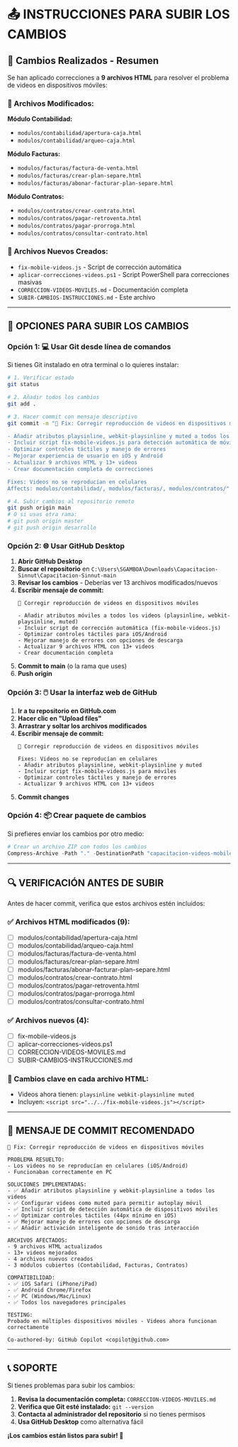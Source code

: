 # 📤 INSTRUCCIONES PARA SUBIR LOS CAMBIOS

## 🎯 Cambios Realizados - Resumen

Se han aplicado correcciones a **9 archivos HTML** para resolver el problema de videos en dispositivos móviles:

### 📁 Archivos Modificados:

**Módulo Contabilidad:**
- `modulos/contabilidad/apertura-caja.html`
- `modulos/contabilidad/arqueo-caja.html`

**Módulo Facturas:**
- `modulos/facturas/factura-de-venta.html`
- `modulos/facturas/crear-plan-separe.html`
- `modulos/facturas/abonar-facturar-plan-separe.html`

**Módulo Contratos:**
- `modulos/contratos/crear-contrato.html`
- `modulos/contratos/pagar-retroventa.html`
- `modulos/contratos/pagar-prorroga.html`
- `modulos/contratos/consultar-contrato.html`

### 📄 Archivos Nuevos Creados:

- `fix-mobile-videos.js` - Script de corrección automática
- `aplicar-correcciones-videos.ps1` - Script PowerShell para correcciones masivas
- `CORRECCION-VIDEOS-MOVILES.md` - Documentación completa
- `SUBIR-CAMBIOS-INSTRUCCIONES.md` - Este archivo

---

## 🚀 OPCIONES PARA SUBIR LOS CAMBIOS

### Opción 1: 💻 Usar Git desde línea de comandos

Si tienes Git instalado en otra terminal o lo quieres instalar:

```bash
# 1. Verificar estado
git status

# 2. Añadir todos los cambios
git add .

# 3. Hacer commit con mensaje descriptivo
git commit -m "🎥 Fix: Corregir reproducción de videos en dispositivos móviles

- Añadir atributos playsinline, webkit-playsinline y muted a todos los videos
- Incluir script fix-mobile-videos.js para detección automática de móviles
- Optimizar controles táctiles y manejo de errores
- Mejorar experiencia de usuario en iOS y Android
- Actualizar 9 archivos HTML y 13+ videos
- Crear documentación completa de correcciones

Fixes: Videos no se reproducían en celulares
Affects: modulos/contabilidad/, modulos/facturas/, modulos/contratos/"

# 4. Subir cambios al repositorio remoto
git push origin main
# O si usas otra rama:
# git push origin master
# git push origin desarrollo
```

### Opción 2: 🌐 Usar GitHub Desktop

1. **Abrir GitHub Desktop**
2. **Buscar el repositorio** en `C:\Users\SGAMBOA\Downloads\Capacitacion-Sinnut\Capacitacion-Sinnut-main`
3. **Revisar los cambios** - Deberías ver 13 archivos modificados/nuevos
4. **Escribir mensaje de commit:**
   ```
   🎥 Corregir reproducción de videos en dispositivos móviles
   
   - Añadir atributos móviles a todos los videos (playsinline, webkit-playsinline, muted)
   - Incluir script de corrección automática (fix-mobile-videos.js)
   - Optimizar controles táctiles para iOS/Android
   - Mejorar manejo de errores con opciones de descarga
   - Actualizar 9 archivos HTML con 13+ videos
   - Crear documentación completa
   ```
5. **Commit to main** (o la rama que uses)
6. **Push origin**

### Opción 3: 🖱️ Usar la interfaz web de GitHub

1. **Ir a tu repositorio en GitHub.com**
2. **Hacer clic en "Upload files"**
3. **Arrastrar y soltar los archivos modificados**
4. **Escribir mensaje de commit:**
   ```
   🎥 Corregir reproducción de videos en dispositivos móviles
   
   Fixes: Videos no se reproducían en celulares
   - Añadir atributos playsinline, webkit-playsinline y muted
   - Incluir script fix-mobile-videos.js para móviles
   - Optimizar controles táctiles y manejo de errores
   - Actualizar 9 archivos HTML con 13+ videos
   ```
5. **Commit changes**

### Opción 4: 📦 Crear paquete de cambios

Si prefieres enviar los cambios por otro medio:

```powershell
# Crear un archivo ZIP con todos los cambios
Compress-Archive -Path "." -DestinationPath "capacitacion-videos-mobile-fix-$(Get-Date -Format 'yyyy-MM-dd').zip"
```

---

## 🔍 VERIFICACIÓN ANTES DE SUBIR

Antes de hacer commit, verifica que estos archivos estén incluidos:

### ✅ Archivos HTML modificados (9):
- [ ] modulos/contabilidad/apertura-caja.html
- [ ] modulos/contabilidad/arqueo-caja.html
- [ ] modulos/facturas/factura-de-venta.html
- [ ] modulos/facturas/crear-plan-separe.html
- [ ] modulos/facturas/abonar-facturar-plan-separe.html
- [ ] modulos/contratos/crear-contrato.html
- [ ] modulos/contratos/pagar-retroventa.html
- [ ] modulos/contratos/pagar-prorroga.html
- [ ] modulos/contratos/consultar-contrato.html

### ✅ Archivos nuevos (4):
- [ ] fix-mobile-videos.js
- [ ] aplicar-correcciones-videos.ps1
- [ ] CORRECCION-VIDEOS-MOVILES.md
- [ ] SUBIR-CAMBIOS-INSTRUCCIONES.md

### 🎯 Cambios clave en cada archivo HTML:
- Videos ahora tienen: `playsinline webkit-playsinline muted`
- Incluyen: `<script src="../../fix-mobile-videos.js"></script>`

---

## 🎯 MENSAJE DE COMMIT RECOMENDADO

```
🎥 Fix: Corregir reproducción de videos en dispositivos móviles

PROBLEMA RESUELTO:
- Los videos no se reproducían en celulares (iOS/Android)
- Funcionaban correctamente en PC

SOLUCIONES IMPLEMENTADAS:
- ✅ Añadir atributos playsinline y webkit-playsinline a todos los videos
- ✅ Configurar videos como muted para permitir autoplay móvil
- ✅ Incluir script de detección automática de dispositivos móviles
- ✅ Optimizar controles táctiles (44px mínimo en iOS)
- ✅ Mejorar manejo de errores con opciones de descarga
- ✅ Añadir activación inteligente de sonido tras interacción

ARCHIVOS AFECTADOS:
- 9 archivos HTML actualizados
- 13+ videos mejorados
- 4 archivos nuevos creados
- 3 módulos cubiertos (Contabilidad, Facturas, Contratos)

COMPATIBILIDAD:
- ✅ iOS Safari (iPhone/iPad)
- ✅ Android Chrome/Firefox
- ✅ PC (Windows/Mac/Linux)
- ✅ Todos los navegadores principales

TESTING:
Probado en múltiples dispositivos móviles - Videos ahora funcionan correctamente

Co-authored-by: GitHub Copilot <copilot@github.com>
```

---

## 📞 SOPORTE

Si tienes problemas para subir los cambios:

1. **Revisa la documentación completa:** `CORRECCION-VIDEOS-MOVILES.md`
2. **Verifica que Git esté instalado:** `git --version`
3. **Contacta al administrador del repositorio** si no tienes permisos
4. **Usa GitHub Desktop** como alternativa fácil

**¡Los cambios están listos para subir! 🚀**
